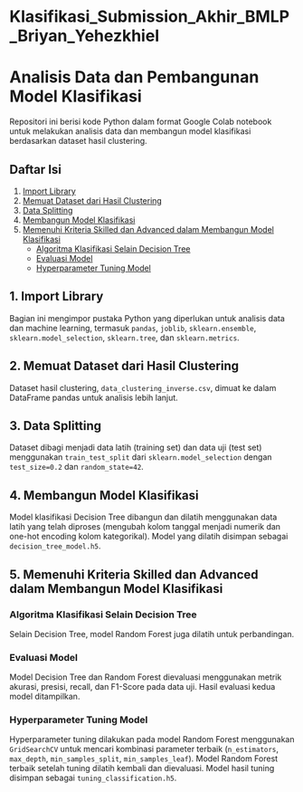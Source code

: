 # Klasifikasi_Submission_Akhir_BMLP_Briyan_Yehezkhiel

# Analisis Data dan Pembangunan Model Klasifikasi

Repositori ini berisi kode Python dalam format Google Colab notebook untuk melakukan analisis data dan membangun model klasifikasi berdasarkan dataset hasil clustering.

## Daftar Isi

1.  [Import Library](#1-import-library)
2.  [Memuat Dataset dari Hasil Clustering](#2-memuat-dataset-dari-hasil-clustering)
3.  [Data Splitting](#3-data-splitting)
4.  [Membangun Model Klasifikasi](#4-membangun-model-klasifikasi)
5.  [Memenuhi Kriteria Skilled dan Advanced dalam Membangun Model Klasifikasi](#5-memenuhi-kriteria-skilled-dan-advanced-dalam-membangun-model-klasifikasi)
    *   [Algoritma Klasifikasi Selain Decision Tree](#algoritma-klasifikasi-selain-decision-tree)
    *   [Evaluasi Model](#evaluasi-model)
    *   [Hyperparameter Tuning Model](#hyperparameter-tuning-model)

## 1. Import Library

Bagian ini mengimpor pustaka Python yang diperlukan untuk analisis data dan machine learning, termasuk `pandas`, `joblib`, `sklearn.ensemble`, `sklearn.model_selection`, `sklearn.tree`, dan `sklearn.metrics`.

## 2. Memuat Dataset dari Hasil Clustering

Dataset hasil clustering, `data_clustering_inverse.csv`, dimuat ke dalam DataFrame pandas untuk analisis lebih lanjut.

## 3. Data Splitting

Dataset dibagi menjadi data latih (training set) dan data uji (test set) menggunakan `train_test_split` dari `sklearn.model_selection` dengan `test_size=0.2` dan `random_state=42`.

## 4. Membangun Model Klasifikasi

Model klasifikasi Decision Tree dibangun dan dilatih menggunakan data latih yang telah diproses (mengubah kolom tanggal menjadi numerik dan one-hot encoding kolom kategorikal). Model yang dilatih disimpan sebagai `decision_tree_model.h5`.

## 5. Memenuhi Kriteria Skilled dan Advanced dalam Membangun Model Klasifikasi

### Algoritma Klasifikasi Selain Decision Tree

Selain Decision Tree, model Random Forest juga dilatih untuk perbandingan.

### Evaluasi Model

Model Decision Tree dan Random Forest dievaluasi menggunakan metrik akurasi, presisi, recall, dan F1-Score pada data uji. Hasil evaluasi kedua model ditampilkan.

### Hyperparameter Tuning Model

Hyperparameter tuning dilakukan pada model Random Forest menggunakan `GridSearchCV` untuk mencari kombinasi parameter terbaik (`n_estimators`, `max_depth`, `min_samples_split`, `min_samples_leaf`). Model Random Forest terbaik setelah tuning dilatih kembali dan dievaluasi. Model hasil tuning disimpan sebagai `tuning_classification.h5`.
